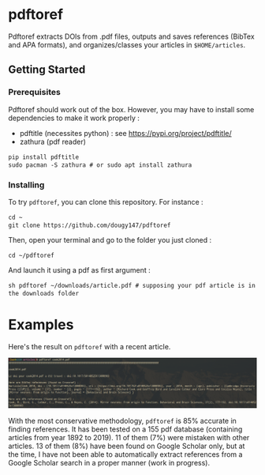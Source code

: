 # pdftoref

Pdftoref extracts DOIs from .pdf files, outputs and saves references (BibTex and APA formats), and organizes/classes your articles in `$HOME/articles`.

## Getting Started

### Prerequisites

Pdftoref should work out of the box. However, you may have to install some dependencies to make it work properly :

* pdftitle (necessites python) : see https://pypi.org/project/pdftitle/
* zathura (pdf reader)

```
pip install pdftitle
sudo pacman -S zathura # or sudo apt install zathura
```

### Installing

To try `pdftoref`, you can clone this repository. For instance :

```
cd ~
git clone https://github.com/dougy147/pdftoref
```

Then, open your terminal and go to the folder you just cloned :

```
cd ~/pdftoref
```

And launch it using a pdf as first argument :

```
sh pdftoref ~/downloads/article.pdf # supposing your pdf article is in the downloads folder
```

# Examples

Here's the result on `pdftoref` with a recent article.

![](images/example1.png)

With the most conservative methodology, `pdftoref` is 85% accurate in finding references. It has been tested on a 155 pdf database (containing articles from year 1892 to 2019). 11 of them (7%) were mistaken with other articles. 13 of them (8%) have been found on Google Scholar only, but at the time, I have not been able to automatically extract references from a Google Scholar search in a proper manner (work in progress).
